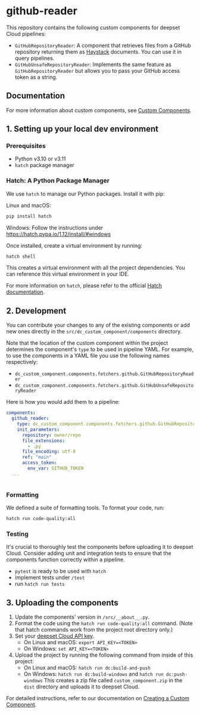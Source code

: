 # github-reader

This repository contains the following custom components for deepset Cloud pipelines:

  - `GitHubRepositoryReader`: A component that retrieves files from a GitHub repository returning them as [Haystack](https://haystack.deepset.ai) documents. You can use it in query pipelines.
  - `GitHubUnsafeRepositoryReader`: Implements the same feature as `GitHubRepositoryReader` but allows you to pass your GitHub access token as a string.

## Documentation
For more information about custom components, see [Custom Components](https://docs.deepset.ai/docs/custom-components). 

## 1. Setting up your local dev environment

### Prerequisites

- Python v3.10 or v3.11
- `hatch` package manager

### Hatch: A Python Package Manager

We use `hatch` to manage our Python packages. Install it with pip:

Linux and macOS:
```bash
pip install hatch
```

Windows:
Follow the instructions under https://hatch.pypa.io/1.12/install/#windows

Once installed, create a virtual environment by running:

```bash
hatch shell
```

This creates a virtual environment with all the project dependencies. You can reference this virtual environment in your IDE.

For more information on `hatch`, please refer to the official [Hatch documentation](https://hatch.pypa.io/).

## 2. Development

You can contribute your changes to any of the existing components or add new ones directly in the `src/dc_custom_component/components` directory.

Note that the location of the custom component within the project determines the component's `type` to be used in pipeline YAML. For example, to use the components in a YAML file you use the following names respectively:
  - `dc_custom_component.components.fetchers.github.GitHubRepositoryReader`
  - `dc_custom_component.components.fetchers.github.GitHubUnsafeRepositoryReader`

Here is how you would add them to a pipeline:
```yaml
components:
  github_reader:
    type: dc_custom_component.components.fetchers.github.GitHubRepositoryReader
    init_parameters:
      repository: owner/repo
      file_extensions:
        - .py
      file_encoding: utf-8
      ref: "main"
      access_token:
        env_var: GITHUB_TOKEN
  ...
    
```
### Formatting
We defined a suite of formatting tools. To format your code, run:

```bash
hatch run code-quality:all
```

### Testing

It's crucial to thoroughly test the components before uploading it to deepset Cloud. Consider adding unit and integration tests to ensure that the components function correctly within a pipeline.
- `pytest` is ready to be used with `hatch`
- implement tests under `/test`
- run `hatch run tests`

## 3. Uploading the components

1. Update the components' version in `/src/__about__.py`.
2. Format the code using the `hatch run code-quality:all` command. (Note that hatch commands work from the project root directory only.)
3. Set your [deepset Cloud API key](https://docs.cloud.deepset.ai/v2.0/docs/generate-api-key).
   - On Linux and macOS: `export API_KEY=<TOKEN>`
   - On Windows: `set API_KEY=<TOKEN>`
4. Upload the project by running the following command from inside of this project:
   - On Linux and macOS: `hatch run dc:build-and-push`
   - On Windows: `hatch run dc:build-windows` and `hatch run dc:push-windows`
   This creates a zip file called `custom_component.zip` in the `dist` directory and uploads it to deepset Cloud.

For detailed instructions, refer to our documentation on [Creating a Custom Component](https://docs.deepset.ai/docs/create-a-custom-component).

